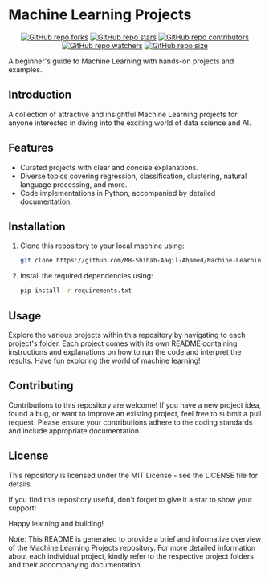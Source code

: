# Machine Learning Projects

<div align="center" markdown="2">

[![GitHub repo forks](https://img.shields.io/github/forks/MB-Shihab-Aaqil-Ahamed/Machine-Learning-Projects?style=flat&logo=github&logoColor=whitesmoke&label=Forks)](https://github.com/MB-Shihab-Aaqil-Ahamed/Machine-Learning-Projects/network)
[![GitHub repo stars](https://img.shields.io/github/stars/MB-Shihab-Aaqil-Ahamed/Machine-Learning-Projects?style=flat&logo=github&logoColor=whitesmoke&label=Stars)](https://github.com/MB-Shihab-Aaqil-Ahamed/Machine-Learning-Projects/stargazers)
[![GitHub repo contributors](https://img.shields.io/github/contributors-anon/MB-Shihab-Aaqil-Ahamed/Machine-Learning-Projects?style=flat&logo=github&logoColor=whitesmoke&label=Contributors)](https://github.com/MB-Shihab-Aaqil-Ahamed/Machine-Learning-Projects/graphs/contributors)
[![GitHub repo watchers](https://img.shields.io/github/watchers/MB-Shihab-Aaqil-Ahamed/Machine-Learning-Projects?style=flat&logo=github&logoColor=whitesmoke&label=Watchers)](https://github.com/MB-Shihab-Aaqil-Ahamed/Machine-Learning-Projects/watchers)
[![GitHub repo size](https://img.shields.io/github/repo-size/MB-Shihab-Aaqil-Ahamed/Machine-Learning-Projects?style=flat&logo=github&logoColor=whitesmoke&label=Repo%20Size)](https://github.com/MB-Shihab-Aaqil-Ahamed/Machine-Learning-Projects/archive/refs/heads/main.zip)

</div>

A beginner's guide to Machine Learning with hands-on projects and examples.

## Introduction
A collection of attractive and insightful Machine Learning projects for anyone interested in diving into the exciting world of data science and AI.

## Features
- Curated projects with clear and concise explanations.
- Diverse topics covering regression, classification, clustering, natural language processing, and more.
- Code implementations in Python, accompanied by detailed documentation.

## Installation
1. Clone this repository to your local machine using:
   ```bash
   git clone https://github.com/MB-Shihab-Aaqil-Ahamed/Machine-Learning-Projects.git

2. Install the required dependencies using:
   ```bash
   pip install -r requirements.txt

## Usage
Explore the various projects within this repository by navigating to each project's folder. Each project comes with its own README containing instructions and explanations on how to run the code and interpret the results. Have fun exploring the world of machine learning!

## Contributing
Contributions to this repository are welcome! If you have a new project idea, found a bug, or want to improve an existing project, feel free to submit a pull request. Please ensure your contributions adhere to the coding standards and include appropriate documentation.

## License
This repository is licensed under the MIT License - see the LICENSE file for details.

If you find this repository useful, don't forget to give it a star to show your support!

Happy learning and building!

Note: This README is generated to provide a brief and informative overview of the Machine Learning Projects repository. For more detailed information about each individual project, kindly refer to the respective project folders and their accompanying documentation.

